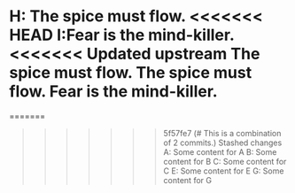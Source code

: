 H: The spice must flow.
<<<<<<< HEAD
I:Fear is the mind-killer.
<<<<<<< Updated upstream
The spice must flow.
The spice must flow.
Fear is the mind-killer.
=======
=======
>>>>>>> 5f57fe7 (# This is a combination of 2 commits.)
>>>>>>> Stashed changes
A: Some content for A
B: Some content for B
C: Some content for C
E: Some content for E
G: Some content for G
